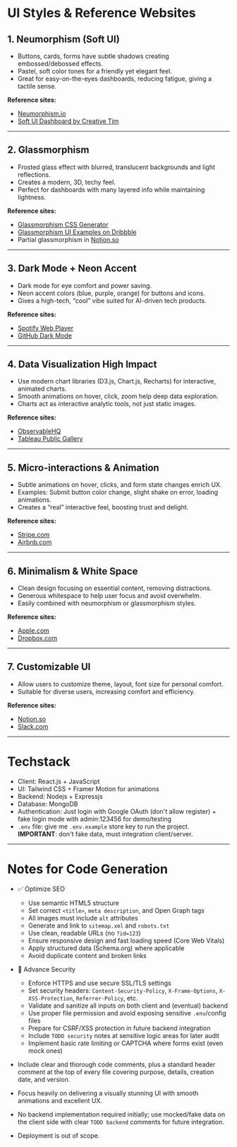 # UI Styles & Reference Websites

## 1. Neumorphism (Soft UI)

- Buttons, cards, forms have subtle shadows creating embossed/debossed effects.
- Pastel, soft color tones for a friendly yet elegant feel.
- Great for easy-on-the-eyes dashboards, reducing fatigue, giving a tactile sense.

**Reference sites:**
- [Neumorphism.io](https://neumorphism.io/)
- [Soft UI Dashboard by Creative Tim](https://www.creative-tim.com/product/soft-ui-dashboard)

---

## 2. Glassmorphism

- Frosted glass effect with blurred, translucent backgrounds and light reflections.
- Creates a modern, 3D, techy feel.
- Perfect for dashboards with many layered info while maintaining lightness.

**Reference sites:**
- [Glassmorphism CSS Generator](https://hype4.academy/tools/glassmorphism-css-generator)
- [Glassmorphism UI Examples on Dribbble](https://dribbble.com/tags/glassmorphism)
- Partial glassmorphism in [Notion.so](https://www.notion.so/)

---

## 3. Dark Mode + Neon Accent

- Dark mode for eye comfort and power saving.
- Neon accent colors (blue, purple, orange) for buttons and icons.
- Gives a high-tech, “cool” vibe suited for AI-driven tech products.

**Reference sites:**
- [Spotify Web Player](https://open.spotify.com/)
- [GitHub Dark Mode](https://github.com/)

---

## 4. Data Visualization High Impact

- Use modern chart libraries (D3.js, Chart.js, Recharts) for interactive, animated charts.
- Smooth animations on hover, click, zoom help deep data exploration.
- Charts act as interactive analytic tools, not just static images.

**Reference sites:**
- [ObservableHQ](https://observablehq.com/)
- [Tableau Public Gallery](https://public.tableau.com/en-us/s/gallery)

---

## 5. Micro-interactions & Animation

- Subtle animations on hover, clicks, and form state changes enrich UX.
- Examples: Submit button color change, slight shake on error, loading animations.
- Creates a “real” interactive feel, boosting trust and delight.

**Reference sites:**
- [Stripe.com](https://stripe.com/)
- [Airbnb.com](https://www.airbnb.com/)

---

## 6. Minimalism & White Space

- Clean design focusing on essential content, removing distractions.
- Generous whitespace to help user focus and avoid overwhelm.
- Easily combined with neumorphism or glassmorphism styles.

**Reference sites:**
- [Apple.com](https://www.apple.com/)
- [Dropbox.com](https://www.dropbox.com/)

---

## 7. Customizable UI

- Allow users to customize theme, layout, font size for personal comfort.
- Suitable for diverse users, increasing comfort and efficiency.

**Reference sites:**
- [Notion.so](https://www.notion.so/)
- [Slack.com](https://slack.com/)

---

# Techstack

- Client: React.js + JavaScript  
- UI: Tailwind CSS + Framer Motion for animations
- Backend: Nodejs + Expressjs
- Database: MongoDB  
- Authentication: Just login with Google OAuth (don't allow register) + fake login mode with admin:123456 for demo/testing
- `.env` file: give me `.env.example` store key to run the project. **IMPORTANT**: don't fake data, must integration client/server.

---

# Notes for Code Generation

- ✅ Optimize SEO  
  - Use semantic HTML5 structure  
  - Set correct `<title>`, `meta description`, and Open Graph tags  
  - All images must include `alt` attributes  
  - Generate and link to `sitemap.xml` and `robots.txt`  
  - Use clean, readable URLs (no `?id=123`)  
  - Ensure responsive design and fast loading speed (Core Web Vitals)  
  - Apply structured data (Schema.org) where applicable  
  - Avoid duplicate content and broken links  

- 🔐 Advance Security  
  - Enforce HTTPS and use secure SSL/TLS settings  
  - Set security headers: `Content-Security-Policy`, `X-Frame-Options`, `X-XSS-Protection`, `Referrer-Policy`, etc.  
  - Validate and sanitize all inputs on both client and (eventual) backend  
  - Use proper file permission and avoid exposing sensitive `.env`/config files  
  - Prepare for CSRF/XSS protection in future backend integration  
  - Include `TODO security` notes at sensitive logic areas for later audit  
  - Implement basic rate limiting or CAPTCHA where forms exist (even mock ones)  

- Include clear and thorough code comments, plus a standard header comment at the top of every file covering purpose, details, creation date, and version.  
- Focus heavily on delivering a visually stunning UI with smooth animations and excellent UX.  
- No backend implementation required initially; use mocked/fake data on the client side with clear `TODO backend` comments for future integration.  
- Deployment is out of scope.